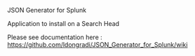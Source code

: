 JSON Generator for Splunk

Application to install on a Search Head

Please see documentation here : https://github.com/ldongradi/JSON_Generator_for_Splunk/wiki
